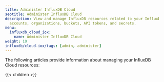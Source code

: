 ```yaml
---
title: Administer InfluxDB Cloud
seotitle: Administer InfluxDB Cloud
description: View and manage InfluxDB resources related to your InfluxDB Cloud account such as
  accounts, organizations, buckets, API tokens, and secrets.
menu:
  influxdb_cloud_iox:
    name: Administer InfluxDB Cloud
weight: 10
influxdb/cloud-iox/tags: [admin, administer]
---
```


The following articles provide information about managing your InfluxDB Cloud resources:

{{< children >}}
